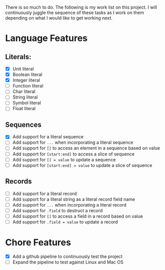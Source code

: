 There is so much to do.  The following is my work list on this project.  I will continuously juggle the sequence of these tasks as I work on them depending on what I would like to get working next.

# Language Features

## Literals:

- [X] Unit literal
- [X] Boolean literal
- [X] Integer literal
- [ ] Function literal
- [ ] Char literal
- [ ] String literal
- [ ] Symbol literal
- [ ] Float literal

## Sequences

- [X] Add support for a literal sequence
- [ ] Add support for `...` when incorporating a literal sequence
- [ ] Add support for `[]` to access an element in a sequence based on value
- [ ] Add support for `[start:end]` to access a slice of sequence
- [ ] Add support for `[] = value` to update a sequence
- [ ] Add support for `[start:end] = value` to update a slice of sequence

## Records

- [ ] Add support for a literal record
- [ ] Add support for a literal string as a literal record field name
- [ ] Add support for `...` when incorporating a literal record
- [ ] Add support for `.field` to destruct a record
- [ ] Add support for `[]` to access a field in a record based on value
- [ ] Add support for `.field = value` to update a record

# Chore Features

- [X] Add a github pipeline to continuously test the project
- [ ] Expand the pipeline to test against Linux and Mac OS